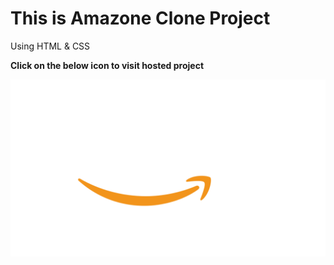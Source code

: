 # This is Amazone Clone Project
Using HTML & CSS
<br>

<b>Click on the below icon to visit hosted project</b>
<br>

<a href="https://coder-chitra.github.io/AmazonClone/" target="_blank"> <img src="/images/ByApnaCollege/amazon_logo.png"> </a>